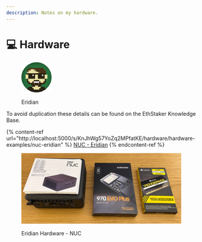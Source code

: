 ```yaml
---
description: Notes on my hardware.
---
```


# 💻 Hardware

<figure><img src="https://raw.githubusercontent.com/DVStakers/docs/main/.gitbook/assets/Eridian.png" alt=""><figcaption><p>Eridian</p></figcaption></figure>

To avoid duplication these details can be found on the EthStaker Knowledge Base.

{% content-ref url="http://localhost:5000/s/KnJhWg57YoZq2MPfatKE/hardware/hardware-examples/nuc-eridian" %}
[NUC - Eridian](http://localhost:5000/s/KnJhWg57YoZq2MPfatKE/hardware/hardware-examples/nuc-eridian)
{% endcontent-ref %}

<figure><img src="../../.gitbook/assets/image (12) (1).png" alt="Eridian NUC"><figcaption><p>Eridian Hardware - NUC</p></figcaption></figure>
